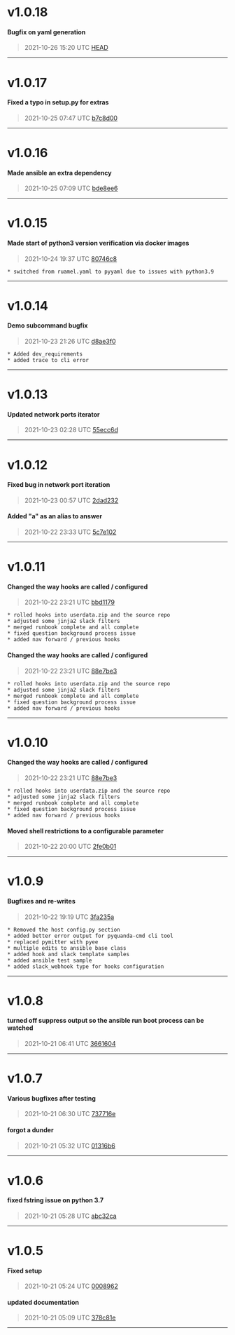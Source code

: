 # v1.0.18
#### Bugfix on yaml generation
> 2021-10-26 15:20 UTC [HEAD](https://github.com/shollingsworth/pyquanda/commit/HEAD)

---
# v1.0.17
#### Fixed a typo in setup.py for extras
> 2021-10-25 07:47 UTC [b7c8d00](https://github.com/shollingsworth/pyquanda/commit/b7c8d00395a4996ab4f8696a30e40ee28ecf1f22)

---
# v1.0.16
#### Made ansible an extra dependency
> 2021-10-25 07:09 UTC [bde8ee6](https://github.com/shollingsworth/pyquanda/commit/bde8ee6bfb062342757272b253a3496dfd29ce1f)

---
# v1.0.15
#### Made start of python3 version verification via docker images
> 2021-10-24 19:37 UTC [80746c8](https://github.com/shollingsworth/pyquanda/commit/80746c87f9584e9ffe64d60f2718026b74ab4128)

```
* switched from ruamel.yaml to pyyaml due to issues with python3.9
```
---
# v1.0.14
#### Demo subcommand bugfix
> 2021-10-23 21:26 UTC [d8ae3f0](https://github.com/shollingsworth/pyquanda/commit/d8ae3f02c6a4b41e5bb58da0bec7f7eb83ff59f2)

```
* Added dev_requirements
* added trace to cli error
```
---
# v1.0.13
#### Updated network ports iterator
> 2021-10-23 02:28 UTC [55ecc6d](https://github.com/shollingsworth/pyquanda/commit/55ecc6dec71c5d6493c72eb659a9499fdba5b467)

---
# v1.0.12
#### Fixed bug in network port iteration
> 2021-10-23 00:57 UTC [2dad232](https://github.com/shollingsworth/pyquanda/commit/2dad232f817c91716075be493303eb7f6d32b5fc)

#### Added "a" as an alias to answer
> 2021-10-22 23:33 UTC [5c7e102](https://github.com/shollingsworth/pyquanda/commit/5c7e102aa45101e498d7028b382c04ede81cad71)

---
# v1.0.11
#### Changed the way hooks are called / configured
> 2021-10-22 23:21 UTC [bbd1179](https://github.com/shollingsworth/pyquanda/commit/bbd1179284d704686dedf420872b3eb832ef67c3)

```
* rolled hooks into userdata.zip and the source repo
* adjusted some jinja2 slack filters
* merged runbook complete and all complete
* fixed question background process issue
* added nav forward / previous hooks
```
#### Changed the way hooks are called / configured
> 2021-10-22 23:21 UTC [88e7be3](https://github.com/shollingsworth/pyquanda/commit/88e7be34fbed7c0bda184b6751a528a8001a2b3c)

```
* rolled hooks into userdata.zip and the source repo
* adjusted some jinja2 slack filters
* merged runbook complete and all complete
* fixed question background process issue
* added nav forward / previous hooks
```
---
# v1.0.10
#### Changed the way hooks are called / configured
> 2021-10-22 23:21 UTC [88e7be3](https://github.com/shollingsworth/pyquanda/commit/88e7be34fbed7c0bda184b6751a528a8001a2b3c)

```
* rolled hooks into userdata.zip and the source repo
* adjusted some jinja2 slack filters
* merged runbook complete and all complete
* fixed question background process issue
* added nav forward / previous hooks
```
#### Moved shell restrictions to a configurable parameter
> 2021-10-22 20:00 UTC [2fe0b01](https://github.com/shollingsworth/pyquanda/commit/2fe0b014bddd93aeb9299eaee53106220a20a40f)

---
# v1.0.9
#### Bugfixes and  re-writes
> 2021-10-22 19:19 UTC [3fa235a](https://github.com/shollingsworth/pyquanda/commit/3fa235a8ab70b84f3672c7adae006d405059c5ad)

```
* Removed the host config.py section
* added better error output for pyquanda-cmd cli tool
* replaced pymitter with pyee
* multiple edits to ansible base class
* added hook and slack template samples
* added ansible test sample
* added slack_webhook type for hooks configuration
```
---
# v1.0.8
#### turned off suppress output so the ansible run boot process can be watched
> 2021-10-21 06:41 UTC [3661604](https://github.com/shollingsworth/pyquanda/commit/366160400365197223e574e5a79ac88c6dde8b24)

---
# v1.0.7
#### Various bugfixes after testing
> 2021-10-21 06:30 UTC [737716e](https://github.com/shollingsworth/pyquanda/commit/737716e8b9ad1a8524dcbf3ee2b78aec7c998870)

#### forgot a dunder
> 2021-10-21 05:32 UTC [01316b6](https://github.com/shollingsworth/pyquanda/commit/01316b66e870a24d38f5cce13055828c2e110325)

---
# v1.0.6
#### fixed fstring issue on python 3.7
> 2021-10-21 05:28 UTC [abc32ca](https://github.com/shollingsworth/pyquanda/commit/abc32ca5d86e2d94bf110940bbba06fb650247fc)

---
# v1.0.5
#### Fixed setup
> 2021-10-21 05:24 UTC [0008962](https://github.com/shollingsworth/pyquanda/commit/0008962a58e8cc6bb01ac69c99d4a2c702271df7)

#### updated documentation
> 2021-10-21 05:09 UTC [378c81e](https://github.com/shollingsworth/pyquanda/commit/378c81e3a8fbb815a3f5674016c484fe5fb06665)

---